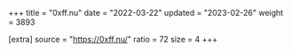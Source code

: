 +++
title = "0xff.nu"
date = "2022-03-22"
updated = "2023-02-26"
weight = 3893

[extra]
source = "https://0xff.nu/"
ratio = 72
size = 4
+++
